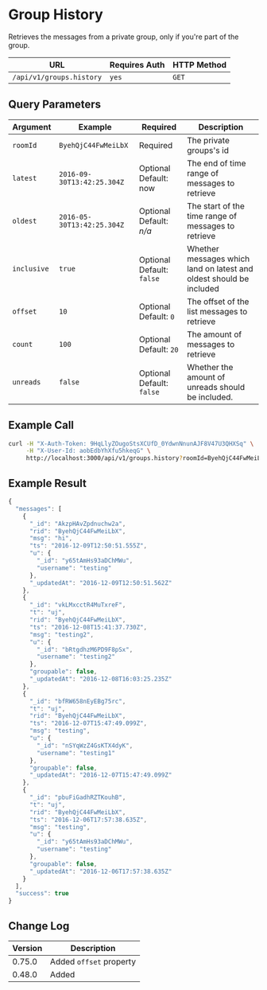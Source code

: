 # Group History

Retrieves the messages from a private group, only if you're part of the group.

| URL                      | Requires Auth | HTTP Method |
| ------------------------ | ------------- | ----------- |
| `/api/v1/groups.history` | `yes`         | `GET`       |

## Query Parameters

| Argument    | Example                    | Required                  | Description                                                         |
| ----------- | -------------------------- | ------------------------- | ------------------------------------------------------------------- |
| `roomId`    | `ByehQjC44FwMeiLbX`        | Required                  | The private groups's id                                             |
| `latest`    | `2016-09-30T13:42:25.304Z` | Optional Default: now     | The end of time range of messages to retrieve                       |
| `oldest`    | `2016-05-30T13:42:25.304Z` | Optional Default: _n/a_   | The start of the time range of messages to retrieve                 |
| `inclusive` | `true`                     | Optional Default: `false` | Whether messages which land on latest and oldest should be included |
| `offset`    | `10`                       | Optional Default: `0`     | The offset of the list messages to retrieve                         |
| `count`     | `100`                      | Optional Default: `20`    | The amount of messages to retrieve                                  |
| `unreads`   | `false`                    | Optional Default: `false` | Whether the amount of unreads should be included.                   |

## Example Call

```bash
curl -H "X-Auth-Token: 9HqLlyZOugoStsXCUfD_0YdwnNnunAJF8V47U3QHXSq" \
     -H "X-User-Id: aobEdbYhXfu5hkeqG" \
     http://localhost:3000/api/v1/groups.history?roomId=ByehQjC44FwMeiLbX
```

## Example Result

```javascript
{
  "messages": [
    {
      "_id": "AkzpHAvZpdnuchw2a",
      "rid": "ByehQjC44FwMeiLbX",
      "msg": "hi",
      "ts": "2016-12-09T12:50:51.555Z",
      "u": {
        "_id": "y65tAmHs93aDChMWu",
        "username": "testing"
      },
      "_updatedAt": "2016-12-09T12:50:51.562Z"
    },
    {
      "_id": "vkLMxcctR4MuTxreF",
      "t": "uj",
      "rid": "ByehQjC44FwMeiLbX",
      "ts": "2016-12-08T15:41:37.730Z",
      "msg": "testing2",
      "u": {
        "_id": "bRtgdhzM6PD9F8pSx",
        "username": "testing2"
      },
      "groupable": false,
      "_updatedAt": "2016-12-08T16:03:25.235Z"
    },
    {
      "_id": "bfRW658nEyEBg75rc",
      "t": "uj",
      "rid": "ByehQjC44FwMeiLbX",
      "ts": "2016-12-07T15:47:49.099Z",
      "msg": "testing",
      "u": {
        "_id": "nSYqWzZ4GsKTX4dyK",
        "username": "testing1"
      },
      "groupable": false,
      "_updatedAt": "2016-12-07T15:47:49.099Z"
    },
    {
      "_id": "pbuFiGadhRZTKouhB",
      "t": "uj",
      "rid": "ByehQjC44FwMeiLbX",
      "ts": "2016-12-06T17:57:38.635Z",
      "msg": "testing",
      "u": {
        "_id": "y65tAmHs93aDChMWu",
        "username": "testing"
      },
      "groupable": false,
      "_updatedAt": "2016-12-06T17:57:38.635Z"
    }
  ],
  "success": true
}
```

## Change Log

| Version | Description             |
| ------- | ----------------------- |
| 0.75.0  | Added `offset` property |
| 0.48.0  | Added                   |

